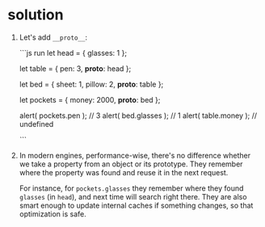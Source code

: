 # solution

1. Let's add `__proto__`:

   \`\`\`js run let head = { glasses: 1 };

   let table = { pen: 3, **proto**: head };

   let bed = { sheet: 1, pillow: 2, **proto**: table };

   let pockets = { money: 2000, **proto**: bed };

   alert\( pockets.pen \); // 3 alert\( bed.glasses \); // 1 alert\( table.money \); // undefined

   \`\`\`

2. In modern engines, performance-wise, there's no difference whether we take a property from an object or its prototype. They remember where the property was found and reuse it in the next request.

   For instance, for `pockets.glasses` they remember where they found `glasses` \(in `head`\), and next time will search right there. They are also smart enough to update internal caches if something changes, so that optimization is safe.

